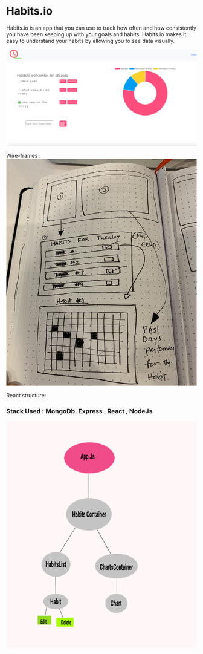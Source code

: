 # Habits.io #
Habits.io is an app that you can use to track how often and how consistently you have been keeping up with your goals and habits. 
 Habits.io makes it easy to understand your habits by allowing you to see data visually. 

<img src= "public/Images/HabitTracker.png">

Wire-frames : 
<img src="public/Images/wireframes.jpg" width=600 height=600>



React structure: 

### Stack Used : MongoDb, Express , React , NodeJs ###



<img src="public/Images/FlowChart.png" width=600 height=600>
